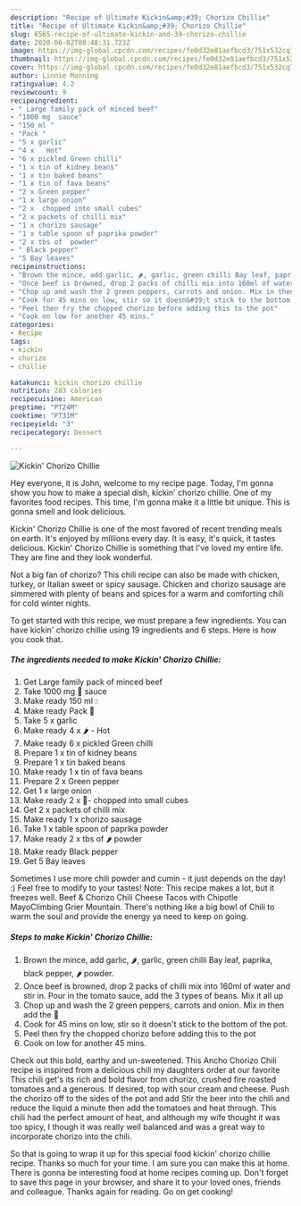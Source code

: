 ```yaml
---
description: "Recipe of Ultimate Kickin&amp;#39; Chorizo Chillie"
title: "Recipe of Ultimate Kickin&amp;#39; Chorizo Chillie"
slug: 6565-recipe-of-ultimate-kickin-and-39-chorizo-chillie
date: 2020-06-02T08:48:31.723Z
image: https://img-global.cpcdn.com/recipes/fe0d32e81aefbcd3/751x532cq70/kickin-chorizo-chillie-recipe-main-photo.jpg
thumbnail: https://img-global.cpcdn.com/recipes/fe0d32e81aefbcd3/751x532cq70/kickin-chorizo-chillie-recipe-main-photo.jpg
cover: https://img-global.cpcdn.com/recipes/fe0d32e81aefbcd3/751x532cq70/kickin-chorizo-chillie-recipe-main-photo.jpg
author: Linnie Manning
ratingvalue: 4.2
reviewcount: 9
recipeingredient:
- " Large family pack of minced beef"
- "1000 mg  sauce"
- "150 ml "
- "Pack "
- "5 x garlic"
- "4 x   Hot"
- "6 x pickled Green chilli"
- "1 x tin of kidney beans"
- "1 x tin baked beans"
- "1 x tin of fava beans"
- "2 x Green pepper"
- "1 x large onion"
- "2 x  chopped into small cubes"
- "2 x packets of chilli mix"
- "1 x chorizo sausage"
- "1 x table spoon of paprika powder"
- "2 x tbs of  powder"
- " Black pepper"
- "5 Bay leaves"
recipeinstructions:
- "Brown the mince, add garlic, 🌶, garlic, green chilli Bay leaf, paprika, black pepper, 🌶 powder."
- "Once beef is browned, drop 2 packs of chilli mix into 160ml of water and stir in. Pour in the tomato sauce, add the 3 types of beans. Mix it all up"
- "Chop up and wash the 2 green peppers, carrots and onion. Mix in then add the 🍄"
- "Cook for 45 mins on low, stir so it doesn&#39;t stick to the bottom of the pot."
- "Peel then fry the chopped chorizo before adding this to the pot"
- "Cook on low for another 45 mins."
categories:
- Recipe
tags:
- kickin
- chorizo
- chillie

katakunci: kickin chorizo chillie 
nutrition: 283 calories
recipecuisine: American
preptime: "PT24M"
cooktime: "PT31M"
recipeyield: "3"
recipecategory: Dessert

---
```



![Kickin&#39; Chorizo Chillie](https://img-global.cpcdn.com/recipes/fe0d32e81aefbcd3/751x532cq70/kickin-chorizo-chillie-recipe-main-photo.jpg)

Hey everyone, it is John, welcome to my recipe page. Today, I'm gonna show you how to make a special dish, kickin&#39; chorizo chillie. One of my favorites food recipes. This time, I'm gonna make it a little bit unique. This is gonna smell and look delicious.

Kickin&#39; Chorizo Chillie is one of the most favored of recent trending meals on earth. It's enjoyed by millions every day. It is easy, it's quick, it tastes delicious. Kickin&#39; Chorizo Chillie is something that I've loved my entire life. They are fine and they look wonderful.

Not a big fan of chorizo? This chili recipe can also be made with chicken, turkey, or Italian sweet or spicy sausage. Chicken and chorizo sausage are simmered with plenty of beans and spices for a warm and comforting chili for cold winter nights.


To get started with this recipe, we must prepare a few ingredients. You can have kickin&#39; chorizo chillie using 19 ingredients and 6 steps. Here is how you cook that.

<!--inarticleads1-->

##### The ingredients needed to make Kickin&#39; Chorizo Chillie:

1. Get  Large family pack of minced beef
1. Take 1000 mg 🍅 sauce
1. Make ready 150 ml 💧
1. Make ready Pack 🍄
1. Take 5 x garlic
1. Make ready 4 x 🌶 - Hot
1. Make ready 6 x pickled Green chilli
1. Prepare 1 x tin of kidney beans
1. Prepare 1 x tin baked beans
1. Make ready 1 x tin of fava beans
1. Prepare 2 x Green pepper
1. Get 1 x large onion
1. Make ready 2 x 🥕- chopped into small cubes
1. Get 2 x packets of chilli mix
1. Make ready 1 x chorizo sausage
1. Take 1 x table spoon of paprika powder
1. Make ready 2 x tbs of 🌶 powder
1. Make ready  Black pepper
1. Get 5 Bay leaves


Sometimes I use more chili powder and cumin - it just depends on the day! :) Feel free to modify to your tastes! Note: This recipe makes a lot, but it freezes well. Beef &amp; Chorizo Chili Cheese Tacos with Chipotle MayoClimbing Grier Mountain. There&#39;s nothing like a big bowl of Chili to warm the soul and provide the energy ya need to keep on going. 

<!--inarticleads2-->

##### Steps to make Kickin&#39; Chorizo Chillie:

1. Brown the mince, add garlic, 🌶, garlic, green chilli Bay leaf, paprika, black pepper, 🌶 powder.
1. Once beef is browned, drop 2 packs of chilli mix into 160ml of water and stir in. Pour in the tomato sauce, add the 3 types of beans. Mix it all up
1. Chop up and wash the 2 green peppers, carrots and onion. Mix in then add the 🍄
1. Cook for 45 mins on low, stir so it doesn&#39;t stick to the bottom of the pot.
1. Peel then fry the chopped chorizo before adding this to the pot
1. Cook on low for another 45 mins.


Check out this bold, earthy and un-sweetened. This Ancho Chorizo Chili recipe is inspired from a delicious chili my daughters order at our favorite This chili get&#39;s its rich and bold flavor from chorizo, crushed fire roasted tomatoes and a generous. If desired, top with sour cream and cheese. Push the chorizo off to the sides of the pot and add Stir the beer into the chili and reduce the liquid a minute then add the tomatoes and heat through. This chili had the perfect amount of heat, and although my wife thought it was too spicy, I though it was really well balanced and was a great way to incorporate chorizo into the chili. 

So that is going to wrap it up for this special food kickin&#39; chorizo chillie recipe. Thanks so much for your time. I am sure you can make this at home. There is gonna be interesting food at home recipes coming up. Don't forget to save this page in your browser, and share it to your loved ones, friends and colleague. Thanks again for reading. Go on get cooking!
